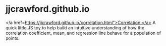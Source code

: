 # jjcrawford.github.io
</a href=https://jjcrawford.github.io/correlation.html">Correlation:</a> A quick little JS toy to help build an intuitive understanding of how the correlation coefficient, mean, and regression line behave for a population of points.

